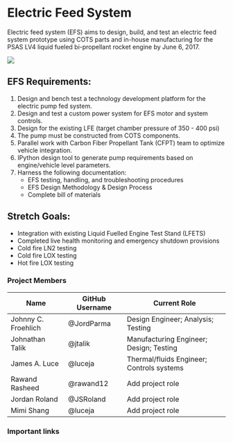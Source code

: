 ﻿Electric Feed System
======================

Electric feed system (EFS) aims to design, build, and test an electric feed system prototype using COTS parts and in-house manufacturing for the PSAS LV4 liquid fueled bi-propellant rocket engine by June 6, 2017.

![](https://github.com/psas/electric-feed-system/blob/master/Publicity/Photo/IMG_20170531_183947_1_edit.jpg)


## EFS Requirements:

1. Design and bench test a technology development platform for the electric pump fed system.
2. Design and test a custom power system for EFS motor and system controls.
3. Design for the existing LFE (target chamber pressure of 350 - 400 psi)
4. The pump must be constructed from COTS components.
5. Parallel work with Carbon Fiber Propellant Tank (CFPT) team to optimize vehicle integration.
6. IPython design tool to generate pump requirements based on engine/vehicle level parameters.    
7. Harness the following documentation:
    - EFS testing, handling, and troubleshooting procedures
    - EFS Design Methodology & Design Process
    - Complete bill of materials

## Stretch Goals:

- Integration with existing Liquid Fuelled Engine Test Stand (LFETS)
- Completed live health monitoring and emergency shutdown provisions
- Cold fire LN2 testing
- Cold fire LOX testing
- Hot  fire LOX testing

### Project Members

Name                | GitHub Username | Current Role
--------------------|-----------------|-----------------------------------
Johnny C. Froehlich | @JordParma      | Design Engineer; Analysis; Testing
Johnathan Talik     | @jtalik         | Manufacturing Engineer; Design; Testing
James A. Luce       | @luceja         | Thermal/fluids Engineer; Controls systems
Rawand Rasheed      | @rawand12       | Add project role
Jordan Roland       | @JSRoland       | Add project role
Mimi Shang          | @luceja         | Add project role

### Important links


